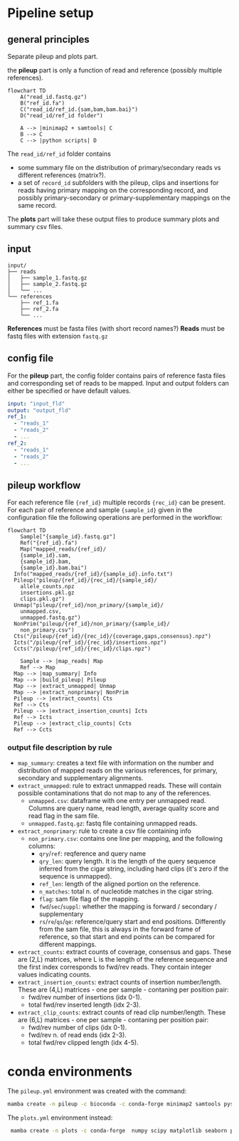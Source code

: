 # Pipeline setup

## general principles

Separate pileup and plots part.

the **pileup** part is only a function of read and reference (possibly multiple references).

```mermaid
flowchart TD
	A("read_id.fastq.gz")
	B("ref_id.fa")
	C("read_id/ref_id.{sam,bam,bam.bai}")
	D("read_id/ref_id folder")

	A --> |minimap2 + samtools| C
	B --> C
	C --> |python scripts| D
```
The `read_id/ref_id` folder contains
- some summary file on the distribution of primary/secondary reads vs different references (matrix?).
- a set of `record_id` subfolders with the pileup, clips and insertions for reads having primary mapping on the corresponding record, and possibly primary-secondary or primary-supplementary mappings on the same record.

The **plots** part will take these output files to produce summary plots and summary csv files.

## input
```
input/
├── reads
│   ├── sample_1.fastq.gz
│   ├── sample_2.fastq.gz
│   └── ...
└── references
    ├── ref_1.fa
    ├── ref_2.fa
    └── ...
```
**References** must be fasta files (with short record names?)
**Reads** must be fastq files with extension `fastq.gz`

## config file

For the **pileup** part, the config folder contains pairs of reference fasta files and corresponding set of reads to be mapped. Input and output folders can either be specified or have default values.
```yaml
input: "input_fld"
output: "output_fld"
ref_1:
  - "reads_1"
  - "reads_2"
  - ...
ref_2:
  - "reads_1"
  - "reads_2"
  - ...
```

## pileup workflow

For each reference file `{ref_id}` multiple records `{rec_id}` can be present. For each pair of reference and sample `{sample_id}` given in the configuration file the following operations are performed in the workflow:

```mermaid
flowchart TD
	Sample["{sample_id}.fastq.gz"]
	Ref("{ref_id}.fa")
	Map("mapped_reads/{ref_id}/
    {sample_id}.sam,
    {sample_id}.bam,
    {sample_id}.bam.bai")
  Info("mapped_reads/{ref_id}/{sample_id}.info.txt")
  Pileup("pileup/{ref_id}/{rec_id}/{sample_id}/
    allele_counts.npz
    insertions.pkl.gz
    clips.pkl.gz")
  Unmap("pileup/{ref_id}/non_primary/{sample_id}/
    unmapped.csv,
    unmapped.fastq.gz")
  NonPrim("pileup/{ref_id}/non_primary/{sample_id}/
    non_primary.csv")
  Cts("/pileup/{ref_id}/{rec_id}/{coverage,gaps,consensus}.npz")
  Icts("/pileup/{ref_id}/{rec_id}/insertions.npz")
  Ccts("/pileup/{ref_id}/{rec_id}/clips.npz")

	Sample --> |map_reads| Map
	Ref --> Map
  Map --> |map_summary| Info
  Map --> |build_pileup| Pileup
  Map --> |extract_unmapped| Unmap
  Map --> |extract_nonprimary| NonPrim
  Pileup --> |extract_counts| Cts
  Ref --> Cts
  Pileup --> |extract_insertion_counts| Icts
  Ref --> Icts
  Pileup --> |extract_clip_counts| Ccts
  Ref --> Ccts
```

### output file description by rule
- `map_summary`: creates a text file with information on the number and distribution of mapped reads on the various references, for primary, secondary and supplementary alignments.
- `extract_unmapped`: rule to extract unmapped reads. These will contain possible contaminations that do not map to any of the references.
  - `unmapped.csv`: dataframe with one entry per unmapped read. Columns are query name, read length, average quality score and read flag in the sam file.
  - `unmapped.fastq.gz`: fastq file containing unmapped reads.
- `extract_nonprimary`: rule to create a csv file containing info
  - `non_primary.csv`: contains one line per mapping, and the following columns:
    - `qry`/`ref`: reqference and query name
    - `qry_len`: query length. It is the length of the query sequence inferred from the cigar string, including hard clips (it's zero if the sequence is unmapped).
    - `ref_len`: length of the aligned portion on the reference.
    - `n_matches`: total n. of nucleotide matches in the cigar string.
    - `flag`: sam file flag of the mapping.
    - `fwd`/`sec`/`suppl`: whether the mapping is forward / secondary / supplementary
    - `rs`/`re`/`qs`/`qe`: reference/query start and end positions. Differently from the sam file, this is always in the forward frame of reference, so that start and end points can be compared for different mappings.
- `extract_counts`: extract counts of coverage, consensus and gaps. These are (2,L) matrices, where L is the length of the reference sequence and the first index corresponds to fwd/rev reads. They contain integer values indicating counts.
- `extract_insertion_counts`: extract counts of insertion number/length. These are (4,L) matrices - one per sample - contaning per position pair:
  - fwd/rev number of insertions (idx 0-1).
  - total fwd/rev inserted length (idx 2-3).
- `extract_clip_counts`: extract counts of read clip number/length. These are (6,L) matrices - one per sample - contaning per position pair:
  - fwd/rev number of clips (idx 0-1).
  - fwd/rev n. of read ends (idx 2-3).
  - total fwd/rev clipped length (idx 4-5).


# conda environments

The `pileup.yml` environment was created with the command:
```bash
mamba create -n pileup -c bioconda -c conda-forge minimap2 samtools pysam biopython pandas
```

The `plots.yml` environment instead:
```bash
 mamba create -n plots -c conda-forge  numpy scipy matplotlib seaborn pandas plotly
```